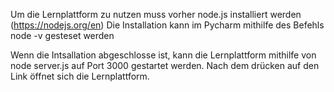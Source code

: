 Um die Lernplattform zu nutzen muss vorher node.js installiert werden (https://nodejs.org/en)
Die Installation kann im Pycharm mithilfe des Befehls node -v gesteset werden 

Wenn die Intsallation abgeschlosse ist, kann die Lernplattform mithilfe von node server.js auf Port 3000 gestartet werden.
Nach dem drücken auf den Link öffnet sich die Lernplattform. 
